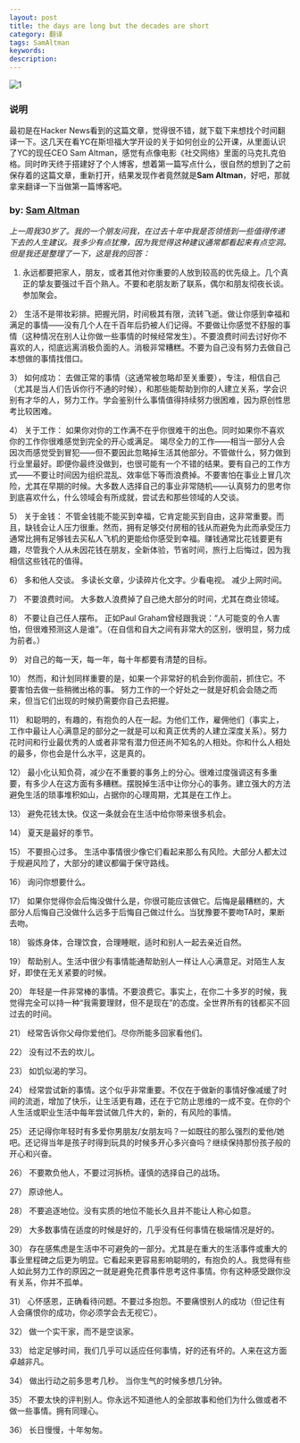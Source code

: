```yaml
---
layout: post
title: the days are long but the decades are short
category: 翻译
tags: SamAltman
keywords: 
description:
---
```


![1](/public/img/food/yc_logo.jpg)

### 说明

最初是在Hacker News看到的这篇文章，觉得很不错，就下载下来想找个时间翻译一下。这几天在看YC在斯坦福大学开设的关于如何创业的公开课，从里面认识了YC的现任CEO Sam Altman，感觉有点像电影《社交网络》里面的马克扎克伯格。同时昨天终于搭建好了个人博客，想着第一篇写点什么，很自然的想到了之前保存着的这篇文章，重新打开，结果发现作者竟然就是**Sam Altman**，好吧，那就拿来翻译一下当做第一篇博客吧。

### by: [Sam Altman](http://blog.samaltman.com/the-days-are-long-but-the-decades-are-short)

*上一周我30岁了。我的一个朋友问我，在过去十年中我是否领悟到一些值得传递下去的人生建议。我多少有点犹豫，因为我觉得这种建议通常都看起来有点空洞。但是我还是整理了一下，这是我的回答：*


1) 永远都要把家人，朋友，或者其他对你重要的人放到较高的优先级上。几个真正的挚友要强过千百个熟人。不要和老朋友断了联系，偶尔和朋友彻夜长谈。参加聚会。

2） 生活不是带妆彩排。把握光阴，时间极其有限，流转飞逝。做让你感到幸福和满足的事情——没有几个人在千百年后扔被人们记得。不要做让你感觉不舒服的事情（这种情况在别人让你做一些事情的时候经常发生）。不要浪费时间去讨好你不喜欢的人，彻底远离消极负面的人。消极非常糟糕。不要为自己没有努力去做自己本想做的事情找借口。

3） 如何成功： 去做正常的事情（这通常被忽略却至关重要），专注，相信自己（尤其是当人们告诉你行不通的时候），和那些能帮助到你的人建立关系，学会识别有才华的人，努力工作。学会鉴别什么事情值得持续努力很困难，因为原创性思考比较困难。

4） 关于工作： 如果你对你的工作满不在乎你很难干的出色。同时如果你不喜欢你的工作你很难感觉到完全的开心或满足。 竭尽全力的工作——相当一部分人会因次而感觉受到冒犯——但不要因此忽略掉生活其他部分。不管做什么，努力做到行业里最好。即便你最终没做到，也很可能有一个不错的结果。要有自己的工作方式——不要让时间因为组织混乱、效率低下等而浪费掉。不要害怕在事业上冒几次险，尤其在早期的时候。大多数人选择自己的事业非常随机——认真努力的思考你到底喜欢什么，什么领域会有所成就，尝试去和那些领域的人交谈。

5） 关于金钱： 不管金钱能不能买到幸福，它肯定能买到自由，这非常重要。而且，缺钱会让人压力很重。然而，拥有足够交付房租的钱从而避免为此而承受压力通常比拥有足够钱去买私人飞机的更能给你感受到幸福。赚钱通常比花钱要更有趣，尽管我个人从未因花钱在朋友，全新体验，节省时间，旅行上后悔过，因为我相信这些钱花的值得。

6） 多和他人交谈。 多读长文章，少读碎片化文字。少看电视。 减少上网时间。

7） 不要浪费时间。 大多数人浪费掉了自己绝大部分的时间，尤其在商业领域。

8） 不要让自己任人摆布。 正如Paul Graham曾经跟我说：“人可能变的令人害怕，但很难预测这人是谁”。（在自信和自大之间有非常大的区别，很明显，努力成为前者。）

9） 对自己的每一天，每一年，每十年都要有清楚的目标。

10） 然而，和计划同样重要的是，如果一个非常好的机会到你面前，抓住它。不要害怕去做一些稍微出格的事。 努力工作的一个好处之一就是好机会会随之而来，但当它们出现的时候扔需要你自己去把握。

11） 和聪明的，有趣的，有抱负的人在一起。为他们工作，雇佣他们（事实上，工作中最让人心满意足的部分之一就是可以和真正优秀的人建立深度关系）。努力花时间和行业最优秀的人或者非常有潜力但还尚不知名的人相处。你和什么人相处的最多，你也会是什么水平，这是真的。

12） 最小化认知负荷，减少在不重要的事务上的分心。很难过度强调这有多重要，有多少人在这方面有多糟糕。摆脱掉生活中让你分心的事务。建立强大的方法避免生活的琐事堆积如山，占据你的心理周期，尤其是在工作上。

13） 避免花钱太快。仅这一条就会在生活中给你带来很多机会。

14） 夏天是最好的季节。

15） 不要担心过多。 生活中事情很少像它们看起来那么有风险。大部分人都太过于规避风险了，大部分的建议都偏于保守路线。

16） 询问你想要什么。

17） 如果你觉得你会后悔没做什么是，你很可能应该做它。后悔是最糟糕的，大部分人后悔自己没做什么远多于后悔自己做过什么。当犹豫要不要吻TA时，果断去吻。

18） 锻炼身体，合理饮食，合理睡眠，适时和别人一起去亲近自然。

19） 帮助别人。生活中很少有事情能通帮助别人一样让人心满意足。对陌生人友好，即使在无关紧要的时候。

20） 年轻是一件非常棒的事情。不要浪费它。事实上，在你二十多岁的时候，我觉得完全可以持一种“我需要理财，但不是现在”的态度。全世界所有的钱都买不回过去的时间。

21） 经常告诉你父母你爱他们。尽你所能多回家看他们。

22） 没有过不去的坎儿。

23） 如饥似渴的学习。

24） 经常尝试新的事情。这个似乎非常重要。不仅在于做新的事情好像减缓了时间的流逝，增加了快乐，让生活更有趣，还在于它防止思维的一成不变。在你的个人生活或职业生活中每年尝试做几件大的，新的，有风险的事情。

25） 还记得你年轻时有多爱你男朋友/女朋友吗？一如既往的那么强烈的爱他/她吧。还记得当年是孩子时得到玩具的时候多开心多兴奋吗？继续保持那份孩子般的开心和兴奋。

26） 不要欺负他人，不要过河拆桥。谨慎的选择自己的战场。

27） 原谅他人。

28） 不要追逐地位。没有实质的地位不能长久且并不能让人称心如意。

29） 大多数事情在适度的时候是好的，几乎没有任何事情在极端情况是好的。

30） 存在感焦虑是生活中不可避免的一部分。尤其是在重大的生活事件或重大的事业里程碑之后更为明显。它看起来更容易影响聪明的，有抱负的人。我觉得有些人如此努力工作的原因之一就是避免花费事件思考这件事情。你有这种感受跟你没有关系，你并不孤单。

31） 心怀感恩，正确看待问题。不要过多抱怨。不要痛恨别人的成功（但记住有人会痛恨你的成功，你必须学会去无视它）。

32） 做一个实干家，而不是空谈家。

33） 给定足够时间，我们几乎可以适应任何事情，好的还有坏的。人来在这方面卓越非凡。

34） 做出行动之前多思考几秒。 当你生气的时候多想几分钟。

35） 不要太快的评判别人。你永远不知道他人的全部故事和他们为什么做或者不做一些事情。拥有同理心。

36） 长日慢慢，十年匆匆。











